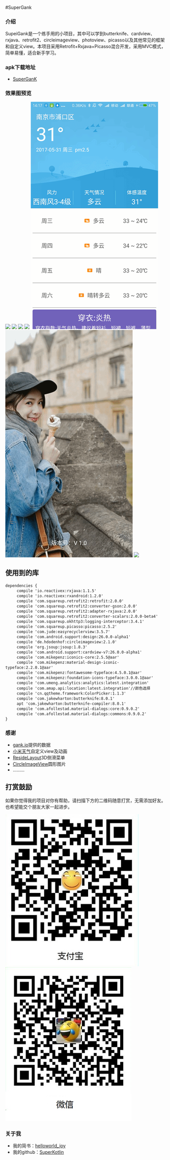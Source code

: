 #SuperGank

### 介绍
SupeiGank是一个练手用的小项目，其中可以学到butterknife、cardview、rxjava、retrofit2、circleimageview、photoview、picasso以及其他常见的框架和自定义view。本项目采用Retrofit+Rxjava+Picasso混合开发，采用MVC模式，简单易懂，适合新手学习。
### apk下载地址
 - [SuperGanK](https://fir.im/nd72)

### 效果图预览
![](/art/pic_one.gif)
![](/art/pic_two.gif)
![](/art/pic_three.gif)
![](/art/pic_four.gif)
![](/art/pic_five.gif)
![](/art/pic_six.gif)
![](/art/pic_seven.gif)



## 使用到的库
    dependencies {
         compile 'io.reactivex:rxjava:1.1.5'
         compile 'io.reactivex:rxandroid:1.2.0'
         compile 'com.squareup.retrofit2:retrofit:2.0.0'
         compile 'com.squareup.retrofit2:converter-gson:2.0.0'
         compile 'com.squareup.retrofit2:adapter-rxjava:2.0.0'
         compile 'com.squareup.retrofit2:converter-scalars:2.0.0-beta4'
         compile 'com.squareup.okhttp3:logging-interceptor:3.4.1'
         compile 'com.squareup.picasso:picasso:2.5.2'
         compile 'com.jude:easyrecyclerview:3.5.7'
         compile 'com.android.support:design:26.0.0-alpha1'
         compile 'de.hdodenhof:circleimageview:2.1.0'
         compile 'org.jsoup:jsoup:1.8.3'
         compile 'com.android.support:cardview-v7:26.0.0-alpha1'
         compile 'com.mikepenz:iconics-core:2.5.5@aar'
         compile 'com.mikepenz:material-design-iconic-typeface:2.2.0.1@aar'
         compile 'com.mikepenz:fontawesome-typeface:4.5.0.1@aar'
         compile 'com.mikepenz:foundation-icons-typeface:3.0.0.1@aar'
         compile 'com.umeng.analytics:analytics:latest.integration'
         compile 'com.amap.api:location:latest.integration'//颜色选择
         compile 'cn.qqtheme.framework:ColorPicker:1.1.3'
         compile 'com.jakewharton:butterknife:8.0.1'
         apt 'com.jakewharton:butterknife-compiler:8.0.1'
         compile 'com.afollestad.material-dialogs:core:0.9.0.2'
         compile 'com.afollestad.material-dialogs:commons:0.9.0.2'
    }

### 感谢
 - [gank.io](http://gank.io/)提供的数据
 - [小米天气](https://github.com/sangenan/Weather)自定义view及动画
 - [ResideLayout](https://github.com/dongjunkun/ResideLayout)3D侧滑菜单
 - [CircleImageView](https://github.com/hdodenhof/CircleImageView)圆形图片
 - .........
 
 
## 打赏鼓励
如果你觉得我的项目对你有帮助，请扫描下方的二维码随意打赏，无需添加好友。也希望能交个朋友大家一起进步。

![](/art/alipay.jpg)
![](/art/wechat.jpg)

### 关于我
 - 我的简书：[helloworld_joy](http://www.jianshu.com/users/c96d2a9d160f/timeline)
 - 我的github：[SuperKotlin](https://github.com/SuperKotlin)